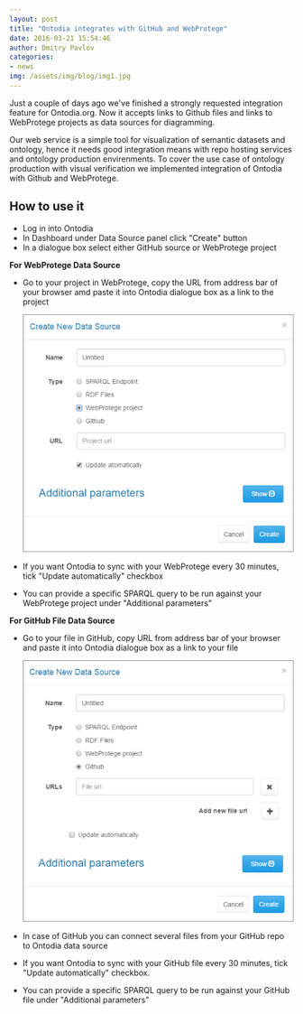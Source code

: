 ```yaml
---
layout: post
title: "Ontodia integrates with GitHub and WebProtege"
date: 2016-03-21 15:54:46
author: Dmitry Pavlov
categories:
- news
img: /assets/img/blog/img1.jpg
---
```


Just a couple of days ago we've finished a strongly requested integration
feature for Ontodia.org. Now it accepts links to Github files and links to
WebProtege projects as data sources for diagramming.

Our web service is a simple tool for visualization of semantic datasets and
ontology, hence it needs good integration means with repo hosting services
and ontology production envirenments. To cover the use case of ontology
production with visual verification we implemented integration of Ontodia
with Github and WebProtege.

<!-- more -->

## How to use it

* Log in into Ontodia
* In Dashboard under Data Source panel click "Create" button
* In a dialogue box select either GitHub source or WebProtege project

**For WebProtege Data Source**

* Go to your project in WebProtege, copy the URL from address bar of your browser amd paste it into Ontodia dialogue box as a link to the project

  <p><div class="text-center"><img src="/assets/img/blog/WebProtegeSource.png" alt="Defining WebProtege data source in Ontodia"/></div></p>

* If you want Ontodia to sync with your WebProtege every 30 minutes, tick "Update automatically" checkbox
* You can provide a specific SPARQL query to be run against your WebProtege project under "Additional parameters"

**For GitHub File Data Source**

* Go to your file in GitHub, copy URL from address bar of your browser and paste it into Ontodia dialogue box as a link to your file

  <p><div class="text-center"><img src="/assets/img/blog/GitHubSource.png" alt="Defining GitHub data source in Ontodia"/></div></p>

* In case of GitHub you can connect several files from your GitHub repo to Ontodia data source
* If you want Ontodia to sync with your GitHub file every 30 minutes, tick "Update automatically" checkbox.
* You can provide a specific SPARQL query to be run against your GitHub file under "Additional parameters"
